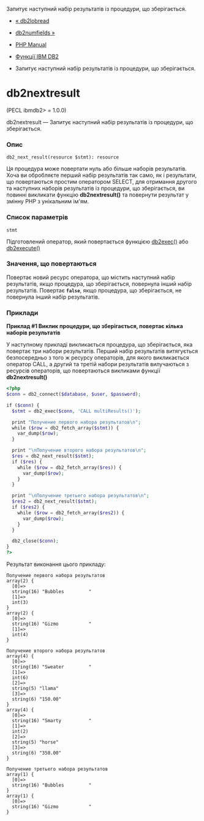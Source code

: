 Запитує наступний набір результатів із процедури, що зберігається.

-   [« db2lobread](function.db2-lob-read.html)
    
-   [db2numfields »](function.db2-num-fields.html)
    
-   [PHP Manual](index.html)
    
-   [Функції IBM DB2](ref.ibm-db2.html)
    
-   Запитує наступний набір результатів із процедури, що зберігається.
    

# db2nextresult

(PECL ibmdb2> = 1.0.0)

db2nextresult — Запитує наступний набір результатів із процедури, що зберігається.

### Опис

```methodsynopsis
db2_next_result(resource $stmt): resource
```

Ця процедура може повертати нуль або більше наборів результатів. Хоча ви обробляєте перший набір результатів так само, як і результати, що повертаються простим оператором SELECT, для отримання другого та наступних наборів результатів із процедури, що зберігається, ви повинні викликати функцію **db2nextresult()** та повернути результат у змінну PHP з унікальним ім'ям.

### Список параметрів

`stmt`

Підготовлений оператор, який повертається функцією [db2exec()](function.db2-exec.html) або [db2execute()](function.db2-execute.html)

### Значення, що повертаються

Повертає новий ресурс оператора, що містить наступний набір результатів, якщо процедура, що зберігається, повернула інший набір результатів. Повертає **`false`**, якщо процедура, що зберігається, не повернула інший набір результатів.

### Приклади

**Приклад #1 Виклик процедури, що зберігається, повертає кілька наборів результатів**

У наступному прикладі викликається процедура, що зберігається, яка повертає три набори результатів. Перший набір результатів витягується безпосередньо з того ж ресурсу операторів, для якого викликається оператор CALL, а другий та третій набори результатів вилучаються з ресурсів операторів, що повертаються викликами функції **db2nextresult()**

```php
<?php
$conn = db2_connect($database, $user, $password);

if ($conn) {
  $stmt = db2_exec($conn, 'CALL multiResults()');

  print "Получение первого набора результатов\n";
  while ($row = db2_fetch_array($stmt)) {
    var_dump($row);
  }

  print "\nПолучение второго набора результатов\n";
  $res = db2_next_result($stmt);
  if ($res) {
    while ($row = db2_fetch_array($res)) {
      var_dump($row);
    }
  }

  print "\nПолучение третьего набора результатов\n";
  $res2 = db2_next_result($stmt);
  if ($res2) {
    while ($row = db2_fetch_array($res2)) {
      var_dump($row);
    }
  }

  db2_close($conn);
}
?>
```

Результат виконання цього прикладу:

```
Получение первого набора результатов
array(2) {
  [0]=>
  string(16) "Bubbles         "
  [1]=>
  int(3)
}
array(2) {
  [0]=>
  string(16) "Gizmo           "
  [1]=>
  int(4)
}

Получение второго набора результатов
array(4) {
  [0]=>
  string(16) "Sweater         "
  [1]=>
  int(6)
  [2]=>
  string(5) "llama"
  [3]=>
  string(6) "150.00"
}
array(4) {
  [0]=>
  string(16) "Smarty          "
  [1]=>
  int(2)
  [2]=>
  string(5) "horse"
  [3]=>
  string(6) "350.00"
}

Получение третьего набора результатов
array(1) {
  [0]=>
  string(16) "Bubbles         "
}
array(1) {
  [0]=>
  string(16) "Gizmo           "
}
```